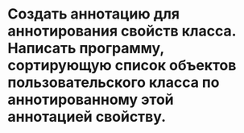 # Создать аннотацию для аннотирования свойств класса. Написать программу, сортирующую список объектов пользовательского класса по аннотированному этой аннотацией свойству.
